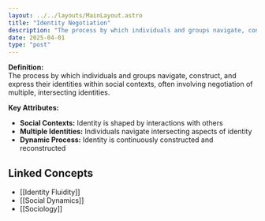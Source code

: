```yaml
---
layout: ../../layouts/MainLayout.astro
title: "Identity Negotiation"
description: "The process by which individuals and groups navigate, construct, and express their identities within social contexts, often involving negotiation of multiple, intersecting identities."
date: 2025-04-01
type: "post"
---
```


**Definition:**  
The process by which individuals and groups navigate, construct, and express their identities within social contexts, often involving negotiation of multiple, intersecting identities.

**Key Attributes:**  
- **Social Contexts:** Identity is shaped by interactions with others  
- **Multiple Identities:** Individuals navigate intersecting aspects of identity  
- **Dynamic Process:** Identity is continuously constructed and reconstructed

## Linked Concepts
- [[Identity Fluidity]]
- [[Social Dynamics]]
- [[Sociology]]
